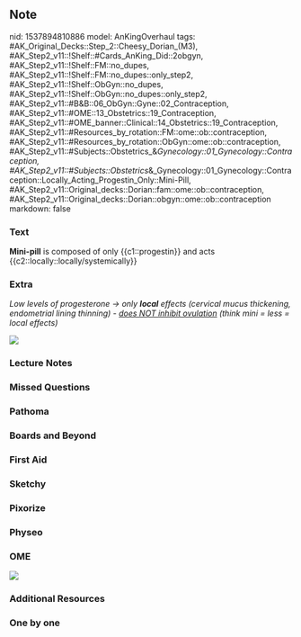 ## Note
nid: 1537894810886
model: AnKingOverhaul
tags: #AK_Original_Decks::Step_2::Cheesy_Dorian_(M3), #AK_Step2_v11::!Shelf::#Cards_AnKing_Did::2obgyn, #AK_Step2_v11::!Shelf::FM::no_dupes, #AK_Step2_v11::!Shelf::FM::no_dupes::only_step2, #AK_Step2_v11::!Shelf::ObGyn::no_dupes, #AK_Step2_v11::!Shelf::ObGyn::no_dupes::only_step2, #AK_Step2_v11::#B&B::06_ObGyn::Gyne::02_Contraception, #AK_Step2_v11::#OME::13_Obstetrics::19_Contraception, #AK_Step2_v11::#OME_banner::Clinical::14_Obstetrics::19_Contraception, #AK_Step2_v11::#Resources_by_rotation::FM::ome::ob::contraception, #AK_Step2_v11::#Resources_by_rotation::ObGyn::ome::ob::contraception, #AK_Step2_v11::#Subjects::Obstetrics_&_Gynecology::01_Gynecology::Contraception, #AK_Step2_v11::#Subjects::Obstetrics_&_Gynecology::01_Gynecology::Contraception::Locally_Acting_Progestin_Only::Mini-Pill, #AK_Step2_v11::Original_decks::Dorian::fam::ome::ob::contraception, #AK_Step2_v11::Original_decks::Dorian::obgyn::ome::ob::contraception
markdown: false

### Text
<b>Mini-pill</b> is composed of only {{c1::progestin}} and acts
{{c2::locally::locally/systemically}}

### Extra
<i>Low levels of progesterone → only <b>local</b> effects (cervical
mucus thickening, endometrial lining thinning) - <u>does NOT
inhibit ovulation</u> (think mini = less = local effects)</i>
<div>
  <div>
    <i><img src="paste-2682683817721857.jpg"></i>
  </div>
</div>

### Lecture Notes


### Missed Questions


### Pathoma


### Boards and Beyond


### First Aid


### Sketchy


### Pixorize


### Physeo


### OME
<div class="ome-widget">
  <a href=
  "https://onlinemeded.org/spa/obstetrics/contraception/acquire?ref=anki">
  <img src="_OME_AnkiFlashcards_Lesson_4.png"></a>
</div>

### Additional Resources


### One by one

